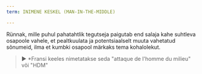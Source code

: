 ```yaml
---
term: INIMENE KESKEL (MAN-IN-THE-MIDDLE)

---
```

Rünnak, mille puhul pahatahtlik tegutseja paigutab end salaja kahe suhtleva osapoole vahele, et pealtkuulata ja potentsiaalselt muuta vahetatud sõnumeid, ilma et kumbki osapool märkaks tema kohalolekut.

> ► *Fransi keeles nimetatakse seda "attaque de l'homme du milieu" või "HDM"
